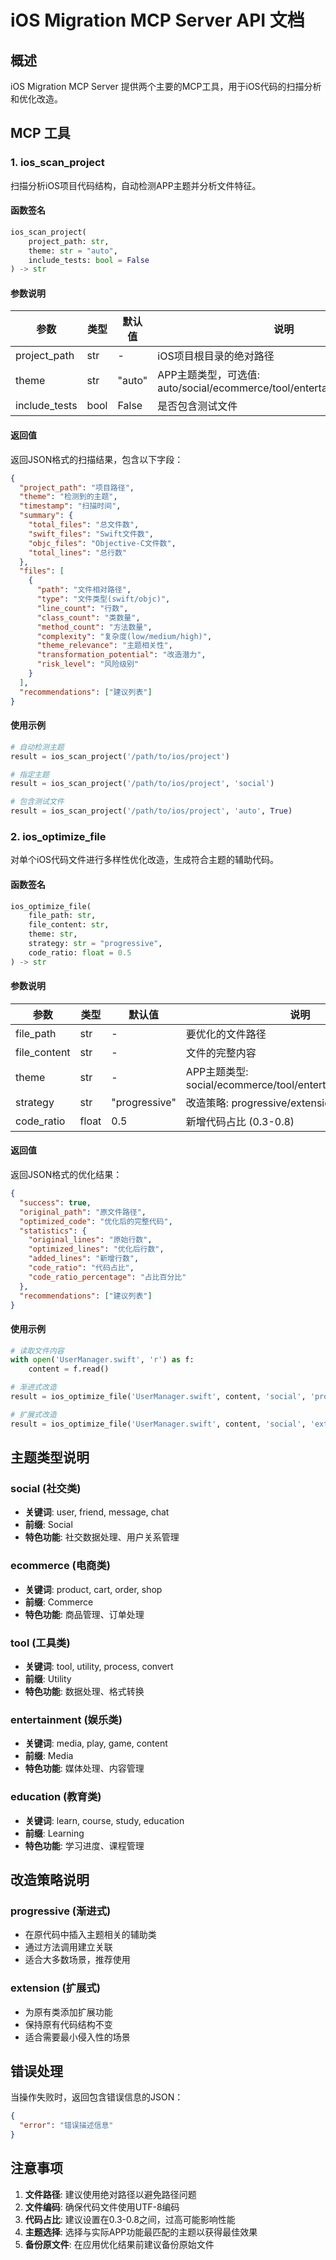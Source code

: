 # iOS Migration MCP Server API 文档

## 概述

iOS Migration MCP Server 提供两个主要的MCP工具，用于iOS代码的扫描分析和优化改造。

## MCP 工具

### 1. ios_scan_project

扫描分析iOS项目代码结构，自动检测APP主题并分析文件特征。

#### 函数签名

```python
ios_scan_project(
    project_path: str,
    theme: str = "auto",
    include_tests: bool = False
) -> str
```

#### 参数说明

| 参数 | 类型 | 默认值 | 说明 |
|------|------|--------|------|
| project_path | str | - | iOS项目根目录的绝对路径 |
| theme | str | "auto" | APP主题类型，可选值: auto/social/ecommerce/tool/entertainment/education |
| include_tests | bool | False | 是否包含测试文件 |

#### 返回值

返回JSON格式的扫描结果，包含以下字段：

```json
{
  "project_path": "项目路径",
  "theme": "检测到的主题",
  "timestamp": "扫描时间",
  "summary": {
    "total_files": "总文件数",
    "swift_files": "Swift文件数",
    "objc_files": "Objective-C文件数",
    "total_lines": "总行数"
  },
  "files": [
    {
      "path": "文件相对路径",
      "type": "文件类型(swift/objc)",
      "line_count": "行数",
      "class_count": "类数量",
      "method_count": "方法数量",
      "complexity": "复杂度(low/medium/high)",
      "theme_relevance": "主题相关性",
      "transformation_potential": "改造潜力",
      "risk_level": "风险级别"
    }
  ],
  "recommendations": ["建议列表"]
}
```

#### 使用示例

```python
# 自动检测主题
result = ios_scan_project('/path/to/ios/project')

# 指定主题
result = ios_scan_project('/path/to/ios/project', 'social')

# 包含测试文件
result = ios_scan_project('/path/to/ios/project', 'auto', True)
```

### 2. ios_optimize_file

对单个iOS代码文件进行多样性优化改造，生成符合主题的辅助代码。

#### 函数签名

```python
ios_optimize_file(
    file_path: str,
    file_content: str,
    theme: str,
    strategy: str = "progressive",
    code_ratio: float = 0.5
) -> str
```

#### 参数说明

| 参数 | 类型 | 默认值 | 说明 |
|------|------|--------|------|
| file_path | str | - | 要优化的文件路径 |
| file_content | str | - | 文件的完整内容 |
| theme | str | - | APP主题类型: social/ecommerce/tool/entertainment/education |
| strategy | str | "progressive" | 改造策略: progressive/extension |
| code_ratio | float | 0.5 | 新增代码占比 (0.3-0.8) |

#### 返回值

返回JSON格式的优化结果：

```json
{
  "success": true,
  "original_path": "原文件路径",
  "optimized_code": "优化后的完整代码",
  "statistics": {
    "original_lines": "原始行数",
    "optimized_lines": "优化后行数",
    "added_lines": "新增行数",
    "code_ratio": "代码占比",
    "code_ratio_percentage": "占比百分比"
  },
  "recommendations": ["建议列表"]
}
```

#### 使用示例

```python
# 读取文件内容
with open('UserManager.swift', 'r') as f:
    content = f.read()

# 渐进式改造
result = ios_optimize_file('UserManager.swift', content, 'social', 'progressive', 0.5)

# 扩展式改造
result = ios_optimize_file('UserManager.swift', content, 'social', 'extension', 0.3)
```

## 主题类型说明

### social (社交类)
- **关键词**: user, friend, message, chat
- **前缀**: Social
- **特色功能**: 社交数据处理、用户关系管理

### ecommerce (电商类)
- **关键词**: product, cart, order, shop
- **前缀**: Commerce
- **特色功能**: 商品管理、订单处理

### tool (工具类)
- **关键词**: tool, utility, process, convert
- **前缀**: Utility
- **特色功能**: 数据处理、格式转换

### entertainment (娱乐类)
- **关键词**: media, play, game, content
- **前缀**: Media
- **特色功能**: 媒体处理、内容管理

### education (教育类)
- **关键词**: learn, course, study, education
- **前缀**: Learning
- **特色功能**: 学习进度、课程管理

## 改造策略说明

### progressive (渐进式)
- 在原代码中插入主题相关的辅助类
- 通过方法调用建立关联
- 适合大多数场景，推荐使用

### extension (扩展式)
- 为原有类添加扩展功能
- 保持原有代码结构不变
- 适合需要最小侵入性的场景

## 错误处理

当操作失败时，返回包含错误信息的JSON：

```json
{
  "error": "错误描述信息"
}
```

## 注意事项

1. **文件路径**: 建议使用绝对路径以避免路径问题
2. **文件编码**: 确保代码文件使用UTF-8编码
3. **代码占比**: 建议设置在0.3-0.8之间，过高可能影响性能
4. **主题选择**: 选择与实际APP功能最匹配的主题以获得最佳效果
5. **备份原文件**: 在应用优化结果前建议备份原始文件 